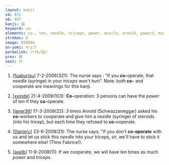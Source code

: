 ```yaml
---
layout: kanji
v4: 872
v6: 937
kanji: 協
keyword: co-
elements: co-, ten, needle, triceps, power, muscle, arnold, power3, muscle3, arnold3
strokes: 8
image: E58D94
on-yomi: キョウ
permalink: /rtk/協/
prev: 脅
next: 行
---
```


1) [<a href="http://kanji.koohii.com/profile/fuaburisu">fuaburisu</a>] 7-2-2006(321): The nurse says : “If you<strong> co-</strong>operate, that <em>needle</em> (syringe) in your <em>triceps</em> won&#039;t hurt”. Note: both<strong> co-</strong> and cooperate are meanings for this kanji.

2) [<a href="http://kanji.koohii.com/profile/xxinde">xxinde</a>] 21-4-2009(103): <strong>Co-</strong>operation: 3 persons can have the <em>power</em> of <em>ten</em> if they<strong> co-</strong>operate.

3) [<a href="http://kanji.koohii.com/profile/laner36">laner36</a>] 17-3-2008(22): <em>3 times Arnold</em> (Schwazzaneggar) asked his<strong> co-</strong>workers to cooperate and give him a <em>needle</em> (syringe) of steroids (into his tricep), but each time they refused to<strong> co-</strong>ooperate.

4) [<a href="http://kanji.koohii.com/profile/Danieru">Danieru</a>] 23-6-2008(21): The nurse says: &quot;If you don&#039;t <strong>co-operate</strong> with us and let us stick this <em>needle</em> into your <em>triceps</em>, sir, we&#039;ll have to stick it somewhere else! (Thnx Fabrice!).

5) [<a href="http://kanji.koohii.com/profile/axelb">axelb</a>] 11-8-2008(11): If we cooperate, we will have <em>ten</em> times as much <em>power</em> and <em>triceps</em>.

